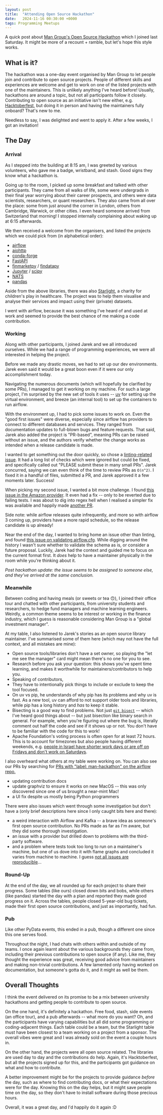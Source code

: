 ```yaml
---
layout: post
title:  "Attending Open Source Hackathon"
date:   2024-11-16 00:30:00 +0000
tags: Programming Meetups
---
```


A quick post about [Man Group's Open Source Hackathon](https://www.man.com/london-hackathon-2024) which I joined last Saturday. It might be more of a recount + ramble, but let's hope this style works.

## What is it?

The hackathon was a one-day event organised by Man Group to let people join and contribute to open source projects. People of different skills and experiences are welcome and get to work on one of the listed projects with one of the maintainers. This is unlikely anything I've heard before! Usually, hackathons are around a topic, but not all participants follow it closely. Contributing to open source as an initiative isn't new either, e.g. [Hacktoberfest](https://hacktoberfest.com/), but doing it in person and having the maintainers fully onboard? That's new to me.

Needless to say, I was delighted and went to apply it. After a few weeks, I got an invitation!

## The Day

### Arrival

As I stepped into the building at 8:15 am, I was greeted by various volunteers, who gave me a badge, wristband, and stash. Good signs they know what a hackathon is.

Going up to the room, I picked up some breakfast and talked with other participants. They came from all walks of life, some were undergrads in their final year worrying about their career prospects, and others were data scientists, researchers, or quant researchers. They also came from all over the place: some from just around the corner in London, others from Cambridge, Warwick, or other cities. I even heard someone arrived from Switzerland that morning! I stopped internally complaining about waking up at 6:15 afterwards.

We then received a welcome from the organisers, and listed the projects which we could pick from (in alphabetical order):

- [airflow](https://github.com/apache/airflow)
- [aiohttp](https://github.com/aio-libs/aiohttp)
- [conda-forge](https://github.com/conda-forge)
- [FastAPI](https://github.com/fastapi/fastapi)
- [finmarketpy](https://github.com/cuemacro/finmarketpy) / [findatapy](https://github.com/cuemacro/findatapy)
- [Jupyter](https://github.com/jupyter/jupyter) / [scipy](https://github.com/scipy/scipy)
- [NATS](https://github.com/nats-io)
- [pandas](https://github.com/pandas-dev/pandas)

Aside from the above libraries, there was also [Starlight](https://www.starlight.org.uk/), a charity for children's play in healthcare. The project was to help them visualise and analyse their services and impact using their (private) datasets. 

I went with airflow, because it was something I've heard of and used at work and seemed to provide the best chance of me making a code contribution.

### Working

Along with other participants, I joined Jarek and we all introduced ourselves. While we had a range of programming experiences, we were all interested in helping the project.

Before we made any drastic moves, we had to set up our dev environments. Jarek even said it would be a great boon even if it were our only accomplishment today.

Navigating the numerous documents (which will hopefully be clarified by some PRs), I managed to get it working on my machine. For such a large project, I'm surprised by the new set of tools it uses -- [uv](https://docs.astral.sh/uv/) for setting up the virtual environment, and breeze (an internal tool) to set up the containers to run airflow.

With the environment up, I had to pick some issues to work on. Even the "good first issues" were diverse, especially since airflow has providers to connect to different databases and services. They ranged from documentation updates to full-blown bugs and feature requests. That said, Jarek also added the project is "PR-based", meaning PRs can be raised without an issue, and the authors verify whether the change works as intended when a release candidate is made.

I wanted to get something out the door quickly, so chose a [linting-related issue](https://github.com/apache/airflow/issues/40567). It had a long list of checks which were ignored but could be fixed, and specifically called out "PLEASE submit these in many small PRs". Jarek concurred, saying we can even think of the time to review PRs as `O(n^2)`. I fixed it in a handful of files, submitted a PR, and Jarek approved it a few moments later. Success!

When picking my second issue, I wanted a bit more challenge. I found [this issue in the Amazon provider](https://github.com/apache/airflow/issues/39252). It even had a fix -- only to be reverted due to failing tests. I was about to dig into regex hell when I realised a simpler fix was available and happily made [another PR](https://github.com/apache/airflow/pull/43849).

Side note: while airflow releases quite infrequently, and more so with airflow 3 coming up, providers have a more rapid schedule, so the release candidate is up already! <!-- I've also been tagged to help verify the changes. I'll... get to it. -->

Near the end of the day, I wanted to bring home an issue other than linting, and found [this issue on validating airflow.cfg](https://github.com/apache/airflow/issues/42850). While digging around the history I wasn't sure whether to validate the schema as is, or consider a future proposal. Luckily, Jarek had the context and guided me to focus on the current format first. It _does_ help to have a maintainer physically in the room while you're thinking about it.

_Post hackathon update: the issue seems to be assigned to someone else, and they've arrived at the same conclusion._

### Meanwhile

Between coding and having meals (or sweets or tea 🙃), I joined their office tour and chatted with other participants, from university students and researchers, to hedge fund managers and machine learning engineers. Weirdly, a common theme seems to be interest or working in the finance industry, which I guess is reasonable considering Man Group is a "global investment manager".

At my table, I also listened to Jarek's stories as an open source library maintainer. I've summarised some of them here (which may not have the full context, and all mistakes are mine):

- Open source tools/libraries don't have a set owner, so playing the "let me see the manager" card might mean there's no one for you to see.
- Research before you ask your question: this shows you've spent time learning, and makes it worthwhile for maintainers/contributors to help you.
- Speaking of contributors, 
- They have to intentionally pick things to include or exclude to keep the tool focused.
- On uv vs pip, he understands of why pip has its problems and why uv is fast. As a new tool, uv can afford to not support older tools and libraries, while pip has a long history and _has_ to keep it stable.
- Bisecting is a good way to find problems. Not just [`git bisect`](https://git-scm.com/docs/git-bisect) -- which I've heard good things about -- but just bisection like binary search in general. For example, when you're figuring out where the bug is, literally comment out half the code and see if it shows up or not. You don't have to be familiar with the code for this to work!
- Apache Foundation's voting process is often open for at least 72 hours. This is to account for timezones but also people having different weekends, e.g. [people in Israel have shorter work days or are off on Fridays and don't work on Saturdays](https://en.wikipedia.org/wiki/Public_holidays_in_Israel).

I also overheard what others at my table were working on. You can also see our PRs by searching for [PRs with "label: man-hackathon" on the airflow repo.](https://github.com/apache/airflow/pulls?q=is%3Apr+is%3Aclosed+label%3Amans-hackathon)

- updating contribution docs
- update graphviz to ensure it works on new MacOS -- this was only discovered since one of us brought a near-mint Mac!
- a UI fix despite us mostly being Python programmers

There were also issues which went through some investigation but don't have a (only brief descriptions here since I only caught bits here and there):

- a weird interaction with Airflow and Kafka -- a brave idea as someone's first open source contribution. No PRs made as far as I'm aware, but they did some thorough investigation.
- an issue with a provider but drilled down to problems with the third-party software.
- and a problem where tests took too long to run on a maintainer's machine, but one of us dove into it with flame graphs and concluded it varies from machine to machine. I guess [not all issues are reproducible](https://xkcd.com/583/)...

### Round-Up

At the end of the day, we all rounded up for each project to share their progress. Some tables (like ours) closed down bits and bobs, while others (like pandas) started the day with a plan and reported they made good progress on it. Across the tables, people closed 5-year-old bug tickets, made their first open source contributions, and just as importantly, had fun.

### Pub

Like other PyData events, this ended in a pub, though a different one since this one serves food.

Throughout the night, I had chats with others within and outside of my teams. I once again learnt about the various backgrounds they came from, including their previous contributions to open source (if any). Like me, they thought the experience was great, receiving good advice from maintainers and making non-trivial contributions. A few lamented only having worked on documentation, but someone's gotta do it, and it might as well be them.

## Overall Thoughts

I think the event delivered on its promise to be a mix between university hackathons and getting people to contribute to open source.

On the one hand, it's definitely a hackathon. Free food, stash, side events (an office tour), and a pub afterwards -- what more do you want? Oh, and the participants have varying capabilities but all did some programming or coding-adjacent things. Each table could be a team, but the Starlight table must have been closest to a team working on a project from a sponsor. The overall vibes were great and I was already sold on the event a couple hours in. <!-- I also realise I've only graduated from university just over 2 years ago. -->

On the other hand, the projects were all open source related. The libraries are used day to day and the contributions do help. Again, it's Hacktoberfest, but all the projects signed up for this, and the participants got guidance on what and how to contribute.

A better improvement might be for the projects to provide guidance _before_ the day, such as where to find contributing docs, or what their expectations were for the day. Knowing this on the day helps, but it might save people time on the day, so they don't have to install software during those precious hours.

Overall, it was a great day, and I'd happily do it again :D
